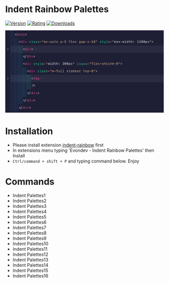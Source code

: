 # Indent Rainbow Palettes

[![Version](https://vsmarketplacebadge.apphb.com/version/evondev.indent-rainbow-palettes.svg)](https://marketplace.visualstudio.com/items?itemName=evondev.indent-rainbow-palettes)
[![Rating](https://vsmarketplacebadge.apphb.com/rating/evondev.indent-rainbow-palettes.svg)](https://marketplace.visualstudio.com/items?itemName=evondev.indent-rainbow-palettes)
[![Downloads](https://vsmarketplacebadge.apphb.com/downloads/evondev.indent-rainbow-palettes.svg)](https://marketplace.visualstudio.com/items?itemName=evondev.indent-rainbow-palettes)

![Preview](https://raw.githubusercontent.com/evondev/indent-rainbow-palettes/master/preview1.png)

# Installation

- Please install extension [indent-rainbow](https://marketplace.visualstudio.com/items?itemName=oderwat.indent-rainbow) first
- In extensions menu typing 'Evondev - Indent Rainbow Palettes' then Install
- `Ctrl/command + shift + P` and typing command below. Enjoy

# Commands

- Indent Palettes1
- Indent Palettes2
- Indent Palettes3
- Indent Palettes4
- Indent Palettes5
- Indent Palettes6
- Indent Palettes7
- Indent Palettes8
- Indent Palettes9
- Indent Palettes10
- Indent Palettes11
- Indent Palettes12
- Indent Palettes13
- Indent Palettes14
- Indent Palettes15
- Indent Palettes16

